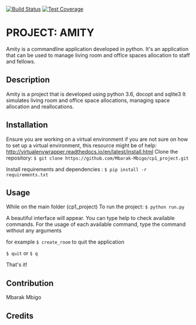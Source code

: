 [![Build Status](https://travis-ci.org/Mbarak-Mbigo/cp1_project.svg?branch=develop)](https://travis-ci.org/Mbarak-Mbigo/cp1_project)  [![Test Coverage](https://codeclimate.com/github/Mbarak-Mbigo/cp1_project/badges/coverage.svg)](https://codeclimate.com/github/Mbarak-Mbigo/cp1_project/coverage)


# PROJECT: AMITY
Amity is a commandline application developed in python.
It's an application that can be used to manage living room and office spaces allocation 
to staff and fellows.

## Description
Amity is a project that is developed using python 3.6, docopt and sqlite3
It simulates living room and office space allocations, managing space allocation and reallocations.


## Installation
Ensure you are working on a virtual environment
if you are not sure on how to set up a virtual environment, 
this resource might be of help: http://virtualenvwrapper.readthedocs.io/en/latest/install.html
Clone the repository:
```$ git clone https://github.com/Mbarak-Mbigo/cp1_project.git```

Install requirements and dependencies :
```$ pip install -r requirements.txt```

## Usage
While on the main folder (cp1_project)
To run the project:
```$ python run.py```

A beautiful interface will appear.
You can type help to check available commands.
For the usage of each available command, type the command without any arguments

for example `$ create_room`
to quit the application

 `$ quit` or `$ q`
 
That's it!
## Contribution
Mbarak Mbigo

## Credits
